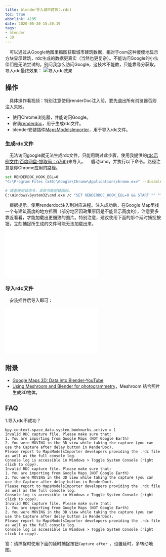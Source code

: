 ```yaml
---
title: blender导入城市建筑(.rdc)
toc: true
abbrlink: 4195
date: 2020-05-30 15:30:19
tags:
- blender
- 3D
---
```


&emsp;可以通过从Google地图里抓图获取城市建筑数据，相对于osm这种傻傻地显示方块显示建筑，rdc生成的数据更真实（当然也更复杂）。不能访问Google的小伙伴们是无法尝试的。别问我怎么访问Google，这技术不能教，只能靠缘分获取。导入rdc最终效果：
![导入rdc效果](/blog_images/3d/导入rdc效果.png)

## 操作
&emsp;具体操作看视频：特别注意使用renderDoc注入前，要先退出所有浏览器否则注入失败。

- 使用Chrome浏览器，并能访问Google。
- 安装[renderdoc](https://renderdoc.org/builds)，用于生成rdc文件。
- blender安装插件[MapsModelsImporter](https://github.com/eliemichel/MapsModelsImporter)，用于导入rdc文件。

### 生成rdc文件
&emsp;无法访问google就无法生成rdc文件，只能用跳过此步骤，使用我提供的[rdc示例文件(百度网盘-提取码：q76h)](https://pan.baidu.com/s/1XYv93CE6ktg1QXFRFUjSRQ)来导入。
&emsp;启动cmd，并执行以下命令。路径注意是你Chrome应用的路径。
```bash
set RENDERDOC_HOOK_EGL=0
"C:\Program Files (x86)\Google\Chrome\Application\chrome.exe" --disable-gpu-sandbox --gpu-startup-dialog

# 或者使用该命令，该命令能创建图标。
C:\Windows\System32\cmd.exe /c "SET RENDERDOC_HOOK_EGL=0 && START "" ^"C:\Program Files (x86)\Google\Chrome\Application\chrome.exe^" --disable-gpu-sandbox --gpu-startup-dialog"
```
&emsp;根据提示，使用renderdoc注入到对应进程。注入成功后，在Google Map里找一个有建筑高度的地方抓图（部分地区因政策原因是不能显示高度的），注意要多靠近看看，才能加载出更细致的图片。特别注意，建议使用下面的那个延时捕捉按钮，立刻捕捉所生成的文件可能无法加载出来。


<iframe src="//player.bilibili.com/player.html?bvid=BV1qU4y1b7Gq&page=1" scrolling="no" border="0" frameborder="no" framespacing="0" allowfullscreen="true" class="bilibili-video"> </iframe>

### 导入rdc文件
&emsp;安装插件后导入即可：

<iframe src="//player.bilibili.com/player.html?bvid=BV1qU4y1b7Gq&page=1" scrolling="no" border="0" frameborder="no" framespacing="0" allowfullscreen="true" class="bilibili-video"> </iframe>


## 附录
- [Google Maps 3D: Data into Blender-YouTube](https://www.youtube.com/watch?v=F_XsmoZJmG8)
- [Using Meshroom and Blender for photogrammetry](https://www.youtube.com/playlist?list=PLeuPK3OugzJps-m-FZqKekLlE-A2m6Cb8)，Meshroom 结合照片生成3D物体。

## FAQ
1.导入rdc不成功？
```
bpy.context.space_data.system_bookmarks_active = 1
Invalid RDC capture file. Please make sure that:
1. You are importing from Google Maps (NOT Google Earth)
2. You were MOVING in the 3D view while taking the capture (you can use the Capture after delay button in RenderDoc).
Please report to MapsModelsImporter developers providing the .rdc file as well as the full console log.
Console log is accessible in Windows > Toggle System Console (right click to copy).
Invalid RDC capture file. Please make sure that:
1. You are importing from Google Maps (NOT Google Earth)
2. You were MOVING in the 3D view while taking the capture (you can use the Capture after delay button in RenderDoc).
Please report to MapsModelsImporter developers providing the .rdc file as well as the full console log.
Console log is accessible in Windows > Toggle System Console (right click to copy).
Invalid RDC capture file. Please make sure that:
1. You are importing from Google Maps (NOT Google Earth)
2. You were MOVING in the 3D view while taking the capture (you can use the Capture after delay button in RenderDoc).
Please report to MapsModelsImporter developers providing the .rdc file as well as the full console log.
Console log is accessible in Windows > Toggle System Console (right click to copy).
```
答：请捕捉时使用下面的延时捕捉按钮`Capture after `，设置延时，多转动地图。
